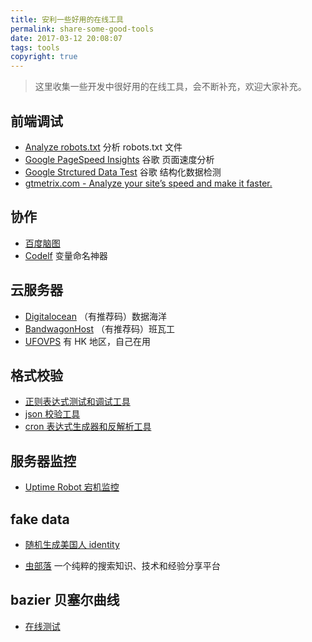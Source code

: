```yaml
---
title: 安利一些好用的在线工具
permalink: share-some-good-tools
date: 2017-03-12 20:08:07
tags: tools
copyright: true
---
```


> 这里收集一些开发中很好用的在线工具，会不断补充，欢迎大家补充。
<!-- more -->

## 前端调试
- [Analyze robots.txt](http://tools.seobook.com/robots-txt/analyzer/) 分析 robots.txt 文件
- [Google PageSpeed Insights](https://developers.google.com/speed/pagespeed/insights/) 谷歌 页面速度分析
- [Google Strctured Data Test](https://search.google.com/structured-data/testing-tool) 谷歌 结构化数据检测
- [gtmetrix.com - Analyze your site’s speed and make it faster.](https://gtmetrix.com/)

## 协作
- [百度脑图](http://naotu.baidu.com/)
- [Codelf](http://unbug.github.io/codelf/)  变量命名神器

## 云服务器
- [Digitalocean](https://www.digitalocean.com/?refcode=1b3119f769ad) （有推荐码）数据海洋
- [BandwagonHost](https://bandwagonhost.com/aff.php?aff=5403) （有推荐码）班瓦工
- [UFOVPS](https://www.ufovps.com) 有 HK 地区，自己在用

## 格式校验

- [正则表达式测试和调试工具](https://regex101.com/)
- [json 校验工具](http://json.cn/)
- [cron 表达式生成器和反解析工具](http://cron.qqe2.com/)

## 服务器监控
- [Uptime Robot 宕机监控](https://uptimerobot.com/)

## fake data
- [随机生成美国人 identity](http://www.fakenamegenerator.com/gen-male-us-us.php)


- [虫部落](http://www.chongbuluo.com/) 一个纯粹的搜索知识、技术和经验分享平台

## bazier 贝塞尔曲线
- [在线测试](http://myst729.github.io/bezier-curve/)